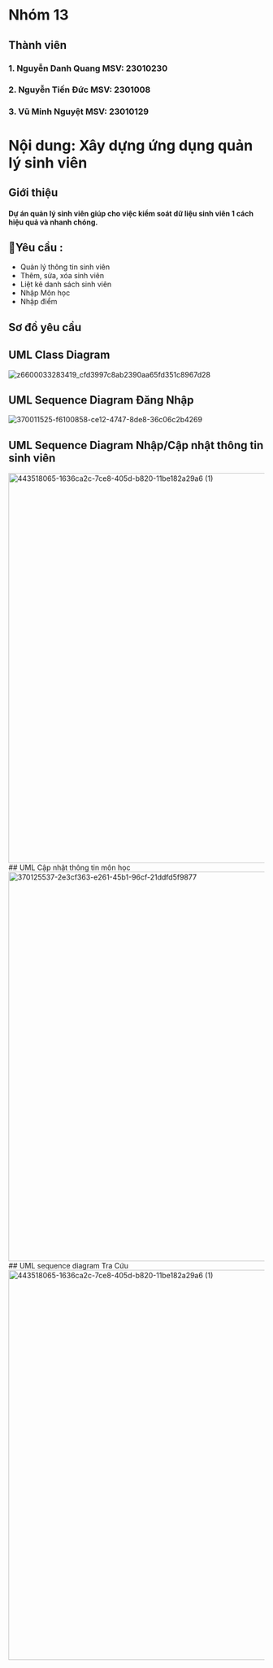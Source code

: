 # Nhóm 13
## Thành viên
### 1. Nguyễn Danh Quang MSV: 23010230
### 2. Nguyễn Tiến Đức MSV: 2301008
### 3. Vũ Minh Nguyệt MSV: 23010129
# Nội dung: Xây dựng ứng dụng quản lý sinh viên
## Giới thiệu
#### Dự án quản lý sinh viên giúp cho việc kiểm soát dữ liệu sinh viên 1 cách hiệu quả và nhanh chóng.
## 🎯Yêu cầu :
*  Quản lý thông tin sinh viên
*  Thêm, sửa, xóa sinh viên
*  Liệt kê danh sách sinh viên
*  Nhập Môn học
*  Nhập điểm
## Sơ đồ yêu cầu
## UML Class Diagram
![z6600033283419_cfd3997c8ab2390aa65fd351c8967d28](https://github.com/user-attachments/assets/4a1ffbb3-cc9a-411c-8495-455ced45f815)
## UML Sequence Diagram Đăng Nhập
![370011525-f6100858-ce12-4747-8de8-36c06c2b4269](https://github.com/user-attachments/assets/911052ee-9009-4aaa-a338-dc194bfff2d1)
## UML Sequence Diagram Nhập/Cập nhật thông tin sinh viên
<img width="767" alt="443518065-1636ca2c-7ce8-405d-b820-11be182a29a6 (1)" src="https://github.com/user-attachments/assets/a6de03f2-879c-41c2-b868-95199c883e65" />
## UML Cập nhật thông tin môn học
<img width="766" alt="370125537-2e3cf363-e261-45b1-96cf-21ddfd5f9877" src="https://github.com/user-attachments/assets/7203fdb7-99e6-4e28-b9de-5cdcafc3a78a" />
## UML sequence diagram Tra Cứu
<img width="767" alt="443518065-1636ca2c-7ce8-405d-b820-11be182a29a6 (1)" src="https://github.com/user-attachments/assets/a8b3c4f2-4992-4f5f-b48b-3d8b94b49949" />




